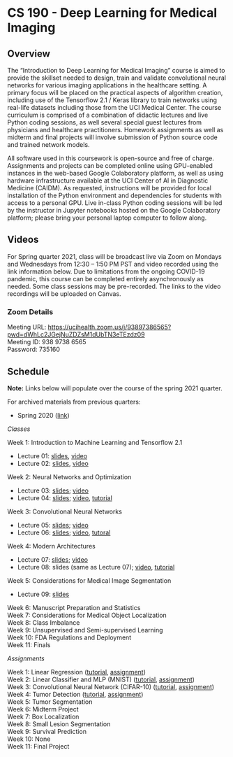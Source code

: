 # CS 190 - Deep Learning for Medical Imaging

## Overview

The “Introduction to Deep Learning for Medical Imaging” course is aimed to provide the skillset needed to design, train and validate convolutional neural networks for various imaging applications in the healthcare setting. A primary focus will be placed on the practical aspects of algorithm creation, including use of the Tensorflow 2.1 / Keras library to train networks using real-life datasets including those from the UCI Medical Center. The course curriculum is comprised of a combination of didactic lectures and live Python coding sessions, as well several special guest lectures from physicians and healthcare practitioners. Homework assignments as well as midterm and final projects will involve submission of Python source code and trained network models.

All software used in this coursework is open-source and free of charge. Assignments and projects can be completed online using GPU-enabled instances in the web-based Google Colaboratory platform, as well as using hardware infrastructure available at the UCI Center of AI in Diagnostic Medicine (CAIDM). As requested, instructions will be provided for local installation of the Python environment and dependencies for students with access to a personal GPU. Live in-class Python coding sessions will be led by the instructor in Jupyter notebooks hosted on the Google Colaboratory platform; please bring your personal laptop computer to follow along. 

## Videos 

For Spring quarter 2021, class will be broadcast live via Zoom on Mondays and Wednesdays from 12:30 – 1:50 PM PST and video recorded using the link information below. Due to limitations from the ongoing COVID-19 pandemic, this course can be completed entirely asynchronously as needed. Some class sessions may be pre-recorded. The links to the video recordings will be uploaded on Canvas.

### Zoom Details

Meeting URL: https://ucihealth.zoom.us/j/93897386565?pwd=dWhLc2JGejNuZDZsM1dUbTN3eTEzdz09 \
Meeting ID: 938 9738 6565 \
Password: 735160

## Schedule

**Note:** Links below will populate over the course of the spring 2021 quarter. 

For archived materials from previous quarters:

* Spring 2020 ([link](./spring_2020))

*Classes*

Week 1: Introduction to Machine Learning and Tensorflow 2.1 
* Lecture 01: [slides](https://uci.yuja.com/V/MediaFile?mediaFile=257567&node=10020101&a=319546376&autoplay=1), [video](https://uci.yuja.com/V/Video?v=2851891&node=9994332&a=15477036&autoplay=1)
* Lecture 02: [slides](https://uci.yuja.com/V/MediaFile?mediaFile=257566&node=10020100&a=81857499&autoplay=1), [video](https://uci.yuja.com/V/Video?v=2864430&node=10022101&a=1891703983&autoplay=1)

Week 2: Neural Networks and Optimization 
* Lecture 03: [slides](https://uci.yuja.com/V/MediaFile?mediaFile=259289&node=10068905&a=1957133278&autoplay=1); [video](https://uci.yuja.com/V/Video?v=2885701&node=10072299&a=1656843959&autoplay=1)
* Lecture 04: [slides](https://uci.yuja.com/V/MediaFile?mediaFile=260412&node=10094950&a=354774857&autoplay=1); [video](https://uci.yuja.com/V/Video?v=2897710&node=10097735&a=1743114569&autoplay=1), [tutorial](https://uci.yuja.com/V/Video?v=2897714&node=10097742&a=1514700564&autoplay=1)

Week 3: Convolutional Neural Networks
* Lecture 05: [slides](https://uci.yuja.com/V/MediaFile?mediaFile=262859&node=10139225&a=204535093&autoplay=1); [video](https://uci.yuja.com/V/Video?v=2920873&node=10144353&a=2028042745&autoplay=1)
* Lecture 06: [slides](https://uci.yuja.com/V/MediaFile?mediaFile=264497&node=10172860&a=1183539416&autoplay=1); [video](https://uci.yuja.com/V/Video?v=2933067&node=10175335&a=2080818821&autoplay=1), [tutoral](https://uci.yuja.com/V/Video?v=2933080&node=10175354&a=1684610093&autoplay=1)

Week 4: Modern Architectures
* Lecture 07: [slides](https://uci.yuja.com/V/MediaFile?mediaFile=270176&node=10243991&a=1513479720&autoplay=1); [video](https://uci.yuja.com/V/Video?v=2957486&node=10219571&a=53572744&autoplay=1)
* Lecture 08: slides (same as Lecture 07); [video](https://uci.yuja.com/V/Video?v=2971905&node=10246097&a=268657664&autoplay=1), [tutorial](https://uci.yuja.com/V/Video?v=2971915&node=10246107&a=690628182&autoplay=1)

Week 5: Considerations for Medical Image Segmentation
* Lecture 09: [slides](https://uci.yuja.com/V/MediaFile?mediaFile=273366&node=10297264&a=1280246079&autoplay=1)

Week 6: Manuscript Preparation and Statistics \
Week 7: Considerations for Medical Object Localization \
Week 8: Class Imbalance \
Week 9: Unsupervised and Semi-supervised Learning \
Week 10: FDA Regulations and Deployment \
Week 11: Finals

*Assignments*

Week 1: Linear Regression ([tutorial](https://bit.ly/3lYpcXr), [assignment](https://bit.ly/3cvCpUt)) \
Week 2: Linear Classifier and MLP (MNIST) ([tutorial](https://bit.ly/3cRFLkF), [assignment](https://bit.ly/3rU8xWd)) \
Week 3: Convolutional Neural Network (CIFAR-10) ([tutorial](https://bit.ly/2QllhYF), [assignment](https://bit.ly/3tpo01S)) \
Week 4: Tumor Detection ([tutorial](https://bit.ly/32uXPvd), [assignment](https://bit.ly/3n2j9BE)) \
Week 5: Tumor Segmentation \
Week 6: Midterm Project \
Week 7: Box Localization \
Week 8: Small Lesion Segmentation \
Week 9: Survival Prediction \
Week 10: None \
Week 11: Final Project 
